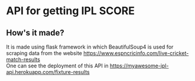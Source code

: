 # API for getting IPL SCORE

## How's it made?
It is made using flask framework in which BeautifulSoup4 is used for scraping data from the website https://www.espncricinfo.com/live-cricket-match-results
<br>
One can see the deployment of this API in https://myawesome-ipl-api.herokuapp.com/fixture-results
